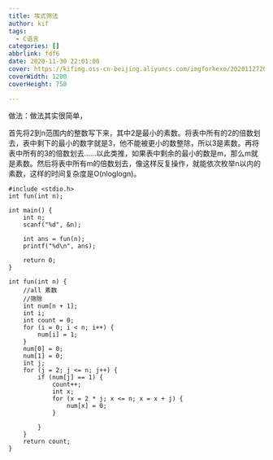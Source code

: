 ```yaml
---
title: 埃式筛法
author: kif
tags:
  - C语言
categories: []
abbrlink: fdf6
date: 2020-11-30 22:01:00
cover: https://kifimg.oss-cn-beijing.aliyuncs.com/imgforhexo/20201127205203.jpg
coverWidth: 1200
coverHeight: 750

---
```


做法：做法其实很简单，

首先将2到n范围内的整数写下来，其中2是最小的素数。将表中所有的2的倍数划去，表中剩下的最小的数字就是3，他不能被更小的数整除，所以3是素数。再将表中所有的3的倍数划去……以此类推，如果表中剩余的最小的数是m，那么m就是素数。然后将表中所有m的倍数划去，像这样反复操作，就能依次枚举n以内的素数，这样的时间复杂度是O(nloglogn)。

```
#include <stdio.h>
int fun(int n);

int main() {
	int n;
	scanf("%d", &n);

	int ans = fun(n);
	printf("%d\n", ans);

	return 0;
}

int fun(int n) {
	//all 素数
	//筛除
	int num[n + 1];
	int i;
	int count = 0;
	for (i = 0; i < n; i++) {
		num[i] = 1;
	}
	num[0] = 0;
	num[1] = 0;
	int j;
	for (j = 2; j <= n; j++) {
		if (num[j] == 1) {
			count++;
			int x;
			for (x = 2 * j; x <= n; x = x + j) {
				num[x] = 0;
			}

		}
	}
	return count;
}
```


